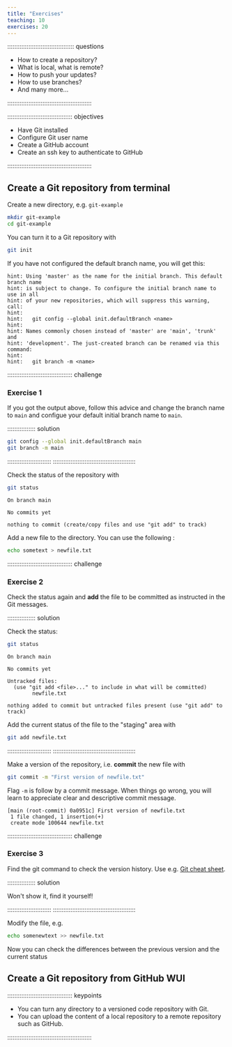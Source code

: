 ```yaml
---
title: "Exercises"
teaching: 10
exercises: 20
---
```


:::::::::::::::::::::::::::::::::::::: questions 

- How to create a repository?
- What is local, what is remote?
- How to push your updates?
- How to use branches?
- And many more...

::::::::::::::::::::::::::::::::::::::::::::::::

::::::::::::::::::::::::::::::::::::: objectives

- Have Git installed
- Configure Git user name
- Create a GitHub account
- Create an ssh key to authenticate to GitHub

::::::::::::::::::::::::::::::::::::::::::::::::

## Create a Git repository from terminal

Create a new directory, e.g. `git-example`

```bash
mkdir git-example
cd git-example
```

You can turn it to a Git repository with

```bash
git init
```

If you have not configured the default branch name, you will get this:

```output
hint: Using 'master' as the name for the initial branch. This default branch name
hint: is subject to change. To configure the initial branch name to use in all
hint: of your new repositories, which will suppress this warning, call:
hint:
hint:   git config --global init.defaultBranch <name>
hint:
hint: Names commonly chosen instead of 'master' are 'main', 'trunk' and
hint: 'development'. The just-created branch can be renamed via this command:
hint:
hint:   git branch -m <name>
```

::::::::::::::::::::::::::::::::::::: challenge

### Exercise 1

If you got the output above, follow this advice and change the branch name to `main` and configue your default initial branch name to `main`. 

:::::::::::::::: solution


```bash
git config --global init.defaultBranch main
git branch -m main
```

:::::::::::::::::::::::::
:::::::::::::::::::::::::::::::::::::::::::::::


Check the status of the repository with

```bash
git status
```

```output
On branch main

No commits yet

nothing to commit (create/copy files and use "git add" to track)
```

Add a new file to the directory. You can use the following :

```bash
echo sometext > newfile.txt
```

::::::::::::::::::::::::::::::::::::: challenge

### Exercise 2

Check the status again and **add** the file to be committed as instructed in the Git messages. 

:::::::::::::::: solution

Check the status:

```bash
git status
```

```output
On branch main

No commits yet

Untracked files:
  (use "git add <file>..." to include in what will be committed)
        newfile.txt

nothing added to commit but untracked files present (use "git add" to track)
```

Add the current status of the file to the "staging" area with

```bash
git add newfile.txt
```

:::::::::::::::::::::::::
:::::::::::::::::::::::::::::::::::::::::::::::

Make a version of the repository, i.e. **commit** the new file with

```bash
git commit -m "First version of newfile.txt"
```

Flag `-m` is follow by a commit message. When things go wrong, you will learn to appreciate clear and descriptive commit message.

```output
[main (root-commit) 0a0951c] First version of newfile.txt
 1 file changed, 1 insertion(+)
 create mode 100644 newfile.txt
```

::::::::::::::::::::::::::::::::::::: challenge

### Exercise 3

Find the git command to check the version history. Use e.g. [Git cheat sheet](https://training.github.com/downloads/github-git-cheat-sheet/).

:::::::::::::::: solution


Won't show it, find it yourself!


:::::::::::::::::::::::::
:::::::::::::::::::::::::::::::::::::::::::::::


Modify the file, e.g.

```bash
echo somenewtext >> newfile.txt
```

Now you can check the differences between the previous version and the current status



## Create a Git repository from GitHub WUI









::::::::::::::::::::::::::::::::::::: keypoints 

- You can turn any directory to a versioned code repository with Git.
- You can upload the content of a local repository to a remote repository such as GitHub. 

::::::::::::::::::::::::::::::::::::::::::::::::
